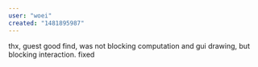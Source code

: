 ```yaml
---
user: "woei"
created: "1481895987"
---
```


thx, guest
good find, was not blocking computation and gui drawing, but blocking interaction.
fixed
